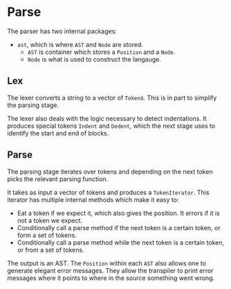 # Parse

The parser has two internal packages:

- `ast`, which is where `AST` and `Node` are stored.
    - `AST` is container which stores a `Position` and a `Node`.
    - `Node` is what is used to construct the langauge.

## Lex

The lexer converts a string to a vector of `Token`s. This is in part to simplify the parsing stage.

The lexer also deals with the logic necessary to detect indentations. It produces special tokens `Indent` and `Dedent`,
which the next stage uses to identify the start and end of blocks.

## Parse

The parsing stage iterates over tokens and depending on the next token picks the relevant parsing function.

It takes as input a vector of tokens and produces a `TokenIterator`. This iterator has multiple internal methods which
make it easy to:

- Eat a token if we expect it, which also gives the position. It errors if it is not a token we expect.
- Conditionally call a parse method if the next token is a certain token, or form a set of tokens.
- Conditionally call a parse method while the next token is a certain token, or from a set of tokens.

The output is an AST. The `Position` within each `AST` also allows one to generate elegant error messages. They allow
the transpiler to print error messages where it points to where in the source something went wrong.
